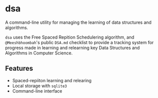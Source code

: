 # dsa
A command-line utility for managing the learning of data structures and algorithms.

`dsa` uses the Free Spaced Repition Schedulering algorithm, and 
`@Meeshbhoombah`'s public `DSA.md` checklist to provide a tracking system for 
progress made in learning and relearning key Data Structures and Algorithms in 
Computer Science.

## Features
- Spaced-repiiton learning and relearing 
- Local storage with `sqlite3`
- Command-line interface

